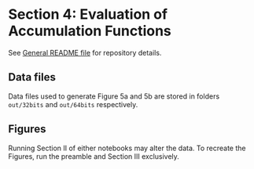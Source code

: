 # Section 4: Evaluation of Accumulation Functions

See [General README file](../README.md) for repository details.

## Data files

Data files used to generate Figure 5a and 5b are stored in folders `out/32bits` and `out/64bits` respectively.

## Figures

Running Section II of either notebooks may alter the data. To recreate the Figures, run the preamble and Section III exclusively.